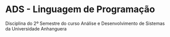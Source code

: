 # ADS - Linguagem de Programação
Disciplina do 2º Semestre do curso Análise e Desenvolvimento de Sistemas da Universidade Anhanguera
